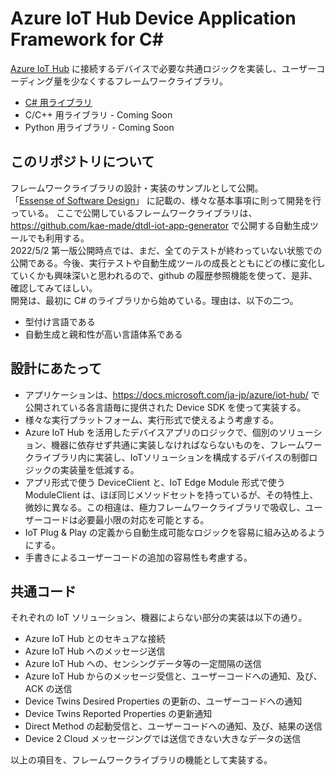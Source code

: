 # Azure IoT Hub Device Application Framework for C# 
[Azure IoT Hub](https://docs.microsoft.com/ja-jp/azure/iot-hub/) に接続するデバイスで必要な共通ロジックを実装し、ユーザーコーディング量を少なくするフレームワークライブラリ。  
- [C# 用ライブラリ](csharp/README.md)  
- C/C++ 用ライブラリ - Coming Soon
- Python 用ライブラリ - Coming Soon


## このリポジトリについて  
フレームワークライブラリの設計・実装のサンプルとして公開。  
「[Essense of Software Design](https://note.com/kae_made/m/m2e74d05de8b0)」 に記載の、様々な基本事項に則って開発を行っている。
ここで公開しているフレームワークライブラリは、https://github.com/kae-made/dtdl-iot-app-generator で公開する自動生成ツールでも利用する。  
2022/5/2 第一版公開時点では、まだ、全てのテストが終わっていない状態での公開である。今後、実行テストや自動生成ツールの成長とともにどの様に変化していくかも興味深いと思われるので、github の履歴参照機能を使って、是非、確認してみてほしい。  
開発は、最初に C# のライブラリから始めている。理由は、以下の二つ。  
- 型付け言語である
- 自動生成と親和性が高い言語体系である

## 設計にあたって  
- アプリケーションは、https://docs.microsoft.com/ja-jp/azure/iot-hub/ で公開されている各言語毎に提供された Device SDK を使って実装する。  
- 様々な実行プラットフォーム、実行形式で使えるよう考慮する。
- Azure IoT Hub を活用したデバイスアプリのロジックで、個別のソリューション、機器に依存せず共通に実装しなければならないものを、フレームワークライブラリ内に実装し、IoTソリューションを構成するデバイスの制御ロジックの実装量を低減する。  
- アプリ形式で使う DeviceClient と、IoT Edge Module 形式で使う ModuleClient は、ほぼ同じメソッドセットを持っているが、その特性上、微妙に異なる。この相違は、極力フレームワークライブラリで吸収し、ユーザーコードは必要最小限の対応を可能とする。
- IoT Plug & Play の定義から自動生成可能なロジックを容易に組み込めるようにする。  
- 手書きによるユーザーコードの追加の容易性も考慮する。  

## 共通コード  
それぞれの IoT ソリューション、機器によらない部分の実装は以下の通り。  
- Azure IoT Hub とのセキュアな接続
- Azure IoT Hub へのメッセージ送信  
- Azure IoT Hub への、センシングデータ等の一定間隔の送信
- Azure IoT Hub からのメッセージ受信と、ユーザーコードへの通知、及び、ACK の送信  
- Device Twins Desired Properties の更新の、ユーザーコードへの通知
- Device Twins Reported Properties の更新通知
- Direct Method の起動受信と、ユーザーコードへの通知、及び、結果の送信
- Device 2 Cloud メッセージングでは送信できない大きなデータの送信  

以上の項目を、フレームワークライブラリの機能として実装する。  

